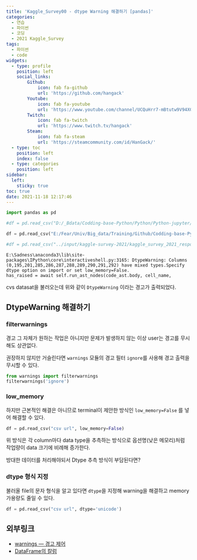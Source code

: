 ```yaml
---
title: 'Kaggle_Survey00 - dtype Warning 해결하기 [pandas]'
categories:
  - 연습
  - 파이썬
  - 코딩
  - 2021 Kaggle_Survey
tags:
  - 파이썬
  - code
widgets:
  - type: profile
    position: left
    social_links:
        Github:
            icon: fab fa-github
            url: 'https://github.com/hangack'
        Youtube:
            icon: fab fa-youtube
            url: 'https://www.youtube.com/channel/UCQuHrr7-mBtutw9V94XGH-g'
        Twitch:
            icon: fab fa-twitch
            url: 'https://www.twitch.tv/hangack'
        Steam:
            icon: fab fa-steam
            url: 'https://steamcommunity.com/id/HanGack/'
  - type: toc
    position: left
    index: false
  - type: categories
    position: left
sidebar:
  left:
    sticky: true
toc: true
date: 2021-11-18 12:17:46
---
```

  

```python
import pandas as pd
```

```python
#df = pd.read_csv("D:/_Bdata/Codding-base-Python/Python/Python-jupyter/Kaggle Survey - 2021 Analysis - Plotly/kaggle_survey_2021_responses.csv")

df = pd.read_csv("E:/Fear/Univ/Big_data/Training/Github/Codding-base-Python/Python/Python-jupyter/Kaggle Survey - 2021 Analysis - Plotly/kaggle_survey_2021_responses.csv")

#df = pd.read_csv("../input/kaggle-survey-2021/kaggle_survey_2021_responses.csv")
```

    E:\Sadness\anaconda3\lib\site-packages\IPython\core\interactiveshell.py:3165: DtypeWarning: Columns (0,195,201,285,286,287,288,289,290,291,292) have mixed types.Specify dtype option on import or set low_memory=False.
    has_raised = await self.run_ast_nodes(code_ast.body, cell_name,
    

cvs datasat을 불러오는데 위와 같이 `DtypeWarning` 이라는 경고가 출력되었다.

## DtypeWarning 해결하기

### filterwarnings
경고 그 자체가 원하는 작업은 아니지만 문제가 발생하지 않는 이상 user는 경고를 무시해도 상관없다.

권장하지 않지만 거슬린다면 `warnings` 모듈의 경고 필터 `ignore`를 사용해 경고 출력을 무시할 수 있다.


```python
from warnings import filterwarnings
filterwarnings('ignore')
```

### low_memory

하지만 근본적인 해결은 아니므로 terminal이 제안한 방식인 `low_memory=False` 를 넣어 해결할 수 있다.


```python
df = pd.read_csv("csv url", low_memory=False)
```

위 방식은 각 column마다 data type을 추측하는 방식으로 옵션명(낮은 메모리)처럼 작업량이 data 크기에 비례해 증가한다.

방대한 데이터를 처리해야되서 Dtype 추측 방식이 부담된다면?

### dtype 형식 지정

불러올 file의 문자 형식을 알고 있다면 `dtype`을 지정해 warning을 해결하고 memory 가용량도 줄일 수 있다.


```python
df = pd.read_csv("csv url", dtype='unicode')
```

## 외부링크
 - [warnings — 경고 제어](https://docs.python.org/ko/3/library/warnings.html)
 - [DataFrame의 칼럼](https://wikidocs.net/46751)